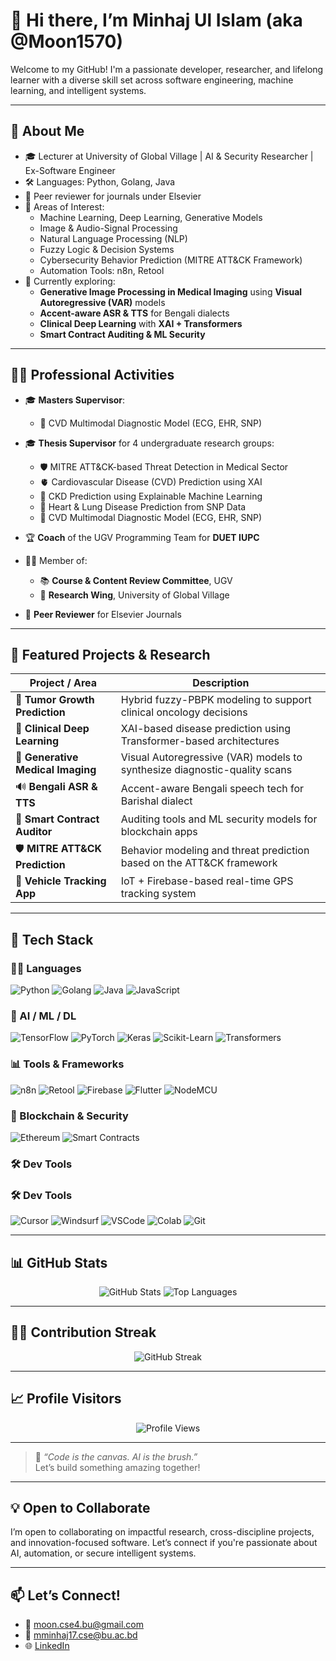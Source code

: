 # 👋 Hi there, I’m Minhaj Ul Islam (aka @Moon1570)

Welcome to my GitHub! I'm a passionate developer, researcher, and lifelong learner with a diverse skill set across software engineering, machine learning, and intelligent systems.  

---

## 🧠 About Me
- 🎓 Lecturer at University of Global Village | AI & Security Researcher | Ex-Software Engineer  
- 🛠 Languages: Python, Golang, Java
- 📝 Peer reviewer for journals under Elsevier 
- 🤖 Areas of Interest:  
  - Machine Learning, Deep Learning, Generative Models  
  - Image & Audio-Signal Processing  
  - Natural Language Processing (NLP)  
  - Fuzzy Logic & Decision Systems  
  - Cybersecurity Behavior Prediction (MITRE ATT&CK Framework)  
  - Automation Tools: n8n, Retool  
- 🔭 Currently exploring:  
  - **Generative Image Processing in Medical Imaging** using **Visual Autoregressive (VAR)** models  
  - **Accent-aware ASR & TTS** for Bengali dialects  
  - **Clinical Deep Learning** with **XAI + Transformers**  
  - **Smart Contract Auditing & ML Security**

---

## 🧑‍🏫 Professional Activities

- 🎓 **Masters Supervisor**:
  - 🔬 CVD Multimodal Diagnostic Model (ECG, EHR, SNP)
 
- 🎓 **Thesis Supervisor** for 4 undergraduate research groups:
  - 🛡 MITRE ATT&CK-based Threat Detection in Medical Sector
  - 🫀 Cardiovascular Disease (CVD) Prediction using XAI
  - 🧬 CKD Prediction using Explainable Machine Learning
  - 🧠 Heart & Lung Disease Prediction from SNP Data
  - 🔬 CVD Multimodal Diagnostic Model (ECG, EHR, SNP)

- 🏆 **Coach** of the UGV Programming Team for **DUET IUPC**

- 🧑‍⚖️ Member of:
  - 📚 **Course & Content Review Committee**, UGV
  - 🔬 **Research Wing**, University of Global Village

- 📝 **Peer Reviewer** for Elsevier Journals


---

## 📂 Featured Projects & Research
| Project / Area | Description |
|----------------|-------------|
| 🧠 **Tumor Growth Prediction** | Hybrid fuzzy-PBPK modeling to support clinical oncology decisions |
| 🧬 **Clinical Deep Learning** | XAI-based disease prediction using Transformer-based architectures |
| 🎨 **Generative Medical Imaging** | Visual Autoregressive (VAR) models to synthesize diagnostic-quality scans |
| 🔊 **Bengali ASR & TTS** | Accent-aware Bengali speech tech for Barishal dialect |
| 🧾 **Smart Contract Auditor** | Auditing tools and ML security models for blockchain apps |
| 🛡 **MITRE ATT&CK Prediction** | Behavior modeling and threat prediction based on the ATT&CK framework |
| 🚗 **Vehicle Tracking App** | IoT + Firebase-based real-time GPS tracking system |

---

## 🧰 Tech Stack

### 👨‍💻 Languages
![Python](https://img.shields.io/badge/Python-%2314354C?style=for-the-badge&logo=python&logoColor=white)
![Golang](https://img.shields.io/badge/Go-%2300ADD8?style=for-the-badge&logo=go&logoColor=white)
![Java](https://img.shields.io/badge/Java-%23ED8B00?style=for-the-badge&logo=openjdk&logoColor=white)
![JavaScript](https://img.shields.io/badge/JavaScript-%23323330?style=for-the-badge&logo=javascript&logoColor=%23F7DF1E)

### 🧠 AI / ML / DL
![TensorFlow](https://img.shields.io/badge/TensorFlow-%23FF6F00?style=for-the-badge&logo=tensorflow&logoColor=white)
![PyTorch](https://img.shields.io/badge/PyTorch-%23EE4C2C?style=for-the-badge&logo=pytorch&logoColor=white)
![Keras](https://img.shields.io/badge/Keras-%23D00000?style=for-the-badge&logo=keras&logoColor=white)
![Scikit-Learn](https://img.shields.io/badge/Scikit--Learn-%23F7931E?style=for-the-badge&logo=scikit-learn&logoColor=white)
![Transformers](https://img.shields.io/badge/Huggingface-%23FFD21F?style=for-the-badge&logo=huggingface&logoColor=black)

### 📊 Tools & Frameworks
![n8n](https://img.shields.io/badge/n8n-%23EF4D4D?style=for-the-badge&logo=n8n&logoColor=white)
![Retool](https://img.shields.io/badge/Retool-%23000?style=for-the-badge&logo=retool&logoColor=white)
![Firebase](https://img.shields.io/badge/Firebase-%23FFCA28?style=for-the-badge&logo=firebase&logoColor=black)
![Flutter](https://img.shields.io/badge/Flutter-%2302569B?style=for-the-badge&logo=flutter&logoColor=white)
![NodeMCU](https://img.shields.io/badge/ESP8266-NodeMCU-%23009688?style=for-the-badge&logo=arduino&logoColor=white)

### 🔐 Blockchain & Security
![Ethereum](https://img.shields.io/badge/Ethereum-%233C3C3D?style=for-the-badge&logo=ethereum&logoColor=white)
![Smart Contracts](https://img.shields.io/badge/Smart%20Contract-Auditing-%2342b883?style=for-the-badge)

### 🛠 Dev Tools
### 🛠 Dev Tools
![Cursor](https://img.shields.io/badge/Cursor-%23000?style=for-the-badge&logo=data:image/svg+xml;base64,...&logoColor=white) <!-- Placeholder icon -->
![Windsurf](https://img.shields.io/badge/Windsurf-AI%20IDE-%2300C4B4?style=for-the-badge)
![VSCode](https://img.shields.io/badge/VSCode-%23007ACC?style=for-the-badge&logo=visual-studio-code&logoColor=white)
![Colab](https://img.shields.io/badge/Colab-%23F9AB00?style=for-the-badge&logo=google-colab&logoColor=black)
![Git](https://img.shields.io/badge/Git-%23F05032?style=for-the-badge&logo=git&logoColor=white)


---

## 📊 GitHub Stats

<div align="center">
  <img src="https://github-readme-stats.vercel.app/api?username=Moon1570&show_icons=true&theme=radical" alt="GitHub Stats" />
  <img src="https://github-readme-stats.vercel.app/api/top-langs/?username=Moon1570&layout=compact&theme=radical" alt="Top Languages" />
</div>

---

## 🏃‍♂️ Contribution Streak

<div align="center">
  <img src="https://github-readme-streak-stats.herokuapp.com/?user=Moon1570&theme=radical" alt="GitHub Streak" />
</div>

---

## 📈 Profile Visitors

<div align="center">
  <img src="https://komarev.com/ghpvc/?username=Moon1570&label=Profile+views&color=0e75b6&style=flat" alt="Profile Views" />
</div>

---

> 🚀 *“Code is the canvas. AI is the brush.”*  
Let’s build something amazing together!

---

## 💡 Open to Collaborate
I’m open to collaborating on impactful research, cross-discipline projects, and innovation-focused software. Let’s connect if you're passionate about AI, automation, or secure intelligent systems.

---

## 📫 Let’s Connect!
- 📧 moon.cse4.bu@gmail.com  
- 📧 mminhaj17.cse@bu.ac.bd  
- 🌐 [LinkedIn](https://www.linkedin.com/in/minhaj-cse) <!-- Add your LinkedIn if you’d like -->
